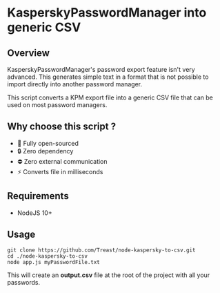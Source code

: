 # KasperskyPasswordManager into generic CSV

## Overview

KasperskyPasswordManager's password export feature isn't very advanced. This generates simple text in a format that is not possible to import directly into another password manager.

This script converts a KPM export file into a generic CSV file that can be used on most password managers.

## Why choose this script ?

- 📖 Fully open-sourced
- 🔒 Zero dependency
- ⛔ Zero external communication
- ⚡ Converts file in milliseconds

## Requirements

- NodeJS 10+

## Usage

```
git clone https://github.com/Treast/node-kaspersky-to-csv.git
cd ./node-kaspersky-to-csv
node app.js myPasswordFile.txt
```

This will create an **output.csv** file at the root of the project with all your passwords.

